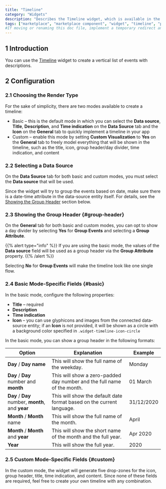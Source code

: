 ```yaml
---
title: "Timeline"
category: "Widgets"
description: "Describes the Timeline widget, which is available in the Mendix Marketplace."
tags: ["marketplace", "marketplace component", "widget", "timeline", "platform support"]
#If moving or renaming this doc file, implement a temporary redirect and let the respective team know they should update the URL in the product. See Mapping to Products for more details.
---
```


## 1 Introduction

You can use the [Timeline](https://appstore.home.mendix.com/link/app/115852/) widget to create a vertical list of events with descriptions.

## 2 Configuration

### 2.1 Choosing the Render Type

For the sake of simplicity, there are two modes available to create a timeline:

* Basic – this is the default mode in which you can select the **Data source**, **Title**, **Description**, and **Time indication** on the **Data Source** tab and the **Icon** on the **General** tab to quickly implement a timeline in your app
* Custom – enable this mode by setting **Custom Visualization** to **Yes** on the **General** tab to freely model everything that will be shown in the timeline, such as the title, icon, group header/day divider, time indication, and content

### 2.2 Selecting a Data Source

On the **Data Source** tab for both basic and custom modes, you must select the **Data source** that will be used. 

Since the widget will try to group the events based on date, make sure there is a date-time attribute in the data-source entity itself. For details, see the [Showing the Group Header](#group-header) section below.

### 2.3 Showing the Group Header {#group-header}

On the **General** tab for both basic and custom modes, you can opt to show a day divider by selecting **Yes** for **Group Events** and selecting a **Group Attribute**.

{{% alert type="info" %}}
If you are using the basic mode, the values of the **Data source** field will be used as a group header via the **Group Attribute** property.
{{% /alert %}}

Selecting **No** for **Group Events** will make the timeline look like one single flow.

### 2.4 Basic Mode-Specific Fields {#basic}

In the basic mode, configure the following properties:

* **Title** – required
* **Description**
* **Time indication**
* **Icon** – you can use glyphicons and images from the connected data-source entity; if an **Icon** is not provided, it will be shown as a circle with a background color specified in `.widget-timeline-icon-circle`

In the basic mode, you can show a group header in the following formats:

| Option | Explanation | Example |
| --- | --- | --- |
| **Day** / **Day name** | This will show the full name of the weekday. | Monday |
| **Day** / **Day** number and **month** | This will show a zero-padded day number and the full name of the month. | 01 March |
| **Day** / **Day** number, **month**, and **year** | This will show the default date format based on the current language. | 31/12/2020 |
| **Month** / **Month** name | This will show the full name of the month. | April |
| **Month** / **Month** and **year** | This will show the short name of the month and the full year. | Apr 2020 |
| **Year** | This will show the full year. | 2020 |

### 2.5 Custom Mode-Specific Fields {#custom}

In the custom mode, the widget will generate five drop-zones for the icon, group header, title, time indication, and content. Since none of these fields are required, feel free to create your own timeline with any combination.
